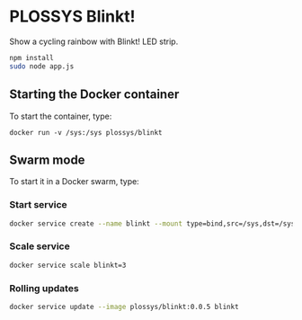 # PLOSSYS Blinkt!

Show a cycling rainbow with Blinkt! LED strip.

```bash
npm install
sudo node app.js
```

## Starting the Docker container

To start the container, type:

```
docker run -v /sys:/sys plossys/blinkt
```

## Swarm mode

To start it in a Docker swarm, type:

### Start service

```bash
docker service create --name blinkt --mount type=bind,src=/sys,dst=/sys plossys/blinkt:0.0.3
```

### Scale service

```bash
docker service scale blinkt=3
```

### Rolling updates

```bash
docker service update --image plossys/blinkt:0.0.5 blinkt
```
